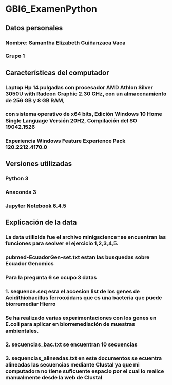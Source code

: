 # GBI6_ExamenPython
## Datos personales
### Nombre: Samantha Elizabeth Guiñanzaca Vaca
### Grupo 1
## Características del computador
### Laptop Hp 14 pulgadas con procesador AMD Athlon Silver 3050U with Radeon Graphic 2.30 GHz, con un almacenamiento de 256 GB y 8 GB RAM, 
### con sistema operativo de x64 bits, Edición	Windows 10 Home Single Language Versión	20H2, Compilación del SO	19042.1526
### Experiencia	Windows Feature Experience Pack 120.2212.4170.0
## Versiones utilizadas 
### Python 3
### Anaconda 3
### Jupyter Notebook 6.4.5 
## Explicación de la data
### La data utilizida fue el archivo minigscience=se encuentran las funciones para seolver el ejercicio 1,2,3,4,5. 
### pubmed-EcuadorGen-set.txt estan las busquedas sobre Ecuador Genomics
### Para la pregunta 6 se ocupo 3 datas
### 1. sequence.seq esra el accesion list de los genes de Acidithiobacillus ferrooxidans que es una bacteria que puede biorremediar Hierro
### Se ha realizado varias experimentaciones con los genes en E.coli para aplicar en biorremediación de muestras ambientales. 
### 2. secuencias_bac.txt se encuentran 10 secuencias
### 3. sequencias_alineadas.txt en este documentos se ecuentra alineadas las secuencias mediante Clustal ya que mi computadora no tiene suficuente espacio por el cual lo realice manualmente desde la web de Clustal

